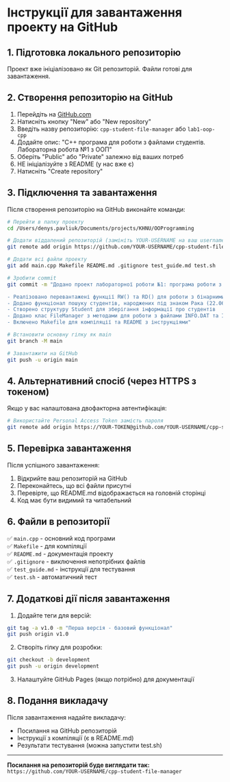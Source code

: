 # Інструкції для завантаження проекту на GitHub

## 1. Підготовка локального репозиторію

Проект вже ініціалізовано як Git репозиторій. Файли готові для завантаження.

## 2. Створення репозиторію на GitHub

1. Перейдіть на [GitHub.com](https://github.com)
2. Натисніть кнопку "New" або "New repository"
3. Введіть назву репозиторію: `cpp-student-file-manager` або `lab1-oop-cpp`
4. Додайте опис: "C++ програма для роботи з файлами студентів. Лабораторна робота №1 з ООП"
5. Оберіть "Public" або "Private" залежно від ваших потреб
6. НЕ ініціалізуйте з README (у нас вже є)
7. Натисніть "Create repository"

## 3. Підключення та завантаження

Після створення репозиторію на GitHub виконайте команди:

```bash
# Перейти в папку проекту
cd /Users/denys.pavliuk/Documents/projects/KHNU/OOProgramming

# Додати віддалений репозиторій (замініть YOUR-USERNAME на ваш username)
git remote add origin https://github.com/YOUR-USERNAME/cpp-student-file-manager.git

# Додати всі файли проекту
git add main.cpp Makefile README.md .gitignore test_guide.md test.sh

# Зробити commit
git commit -m "Додано проект лабораторної роботи №1: програма роботи з файлами студентів

- Реалізовано перевантажені функції RW() та RD() для роботи з бінарними та текстовими файлами
- Додано функціонал пошуку студентів, народжених під знаком Рака (22.06-21.07)
- Створено структуру Student для зберігання інформації про студентів
- Додано клас FileManager з методами для роботи з файлами INFO.DAT та INFO.TXT
- Включено Makefile для компіляції та README з інструкціями"

# Встановити основну гілку як main
git branch -M main

# Завантажити на GitHub
git push -u origin main
```

## 4. Альтернативний спосіб (через HTTPS з токеном)

Якщо у вас налаштована двофакторна автентифікація:

```bash
# Використайте Personal Access Token замість пароля
git remote add origin https://YOUR-TOKEN@github.com/YOUR-USERNAME/cpp-student-file-manager.git
```

## 5. Перевірка завантаження

Після успішного завантаження:
1. Відкрийте ваш репозиторій на GitHub
2. Переконайтесь, що всі файли присутні
3. Перевірте, що README.md відображається на головній сторінці
4. Код має бути видимий та читабельний

## 6. Файли в репозиторії

✅ `main.cpp` - основний код програми  
✅ `Makefile` - для компіляції  
✅ `README.md` - документація проекту  
✅ `.gitignore` - виключення непотрібних файлів  
✅ `test_guide.md` - інструкції для тестування  
✅ `test.sh` - автоматичний тест  

## 7. Додаткові дії після завантаження

1. Додайте теги для версій:
```bash
git tag -a v1.0 -m "Перша версія - базовий функціонал"
git push origin v1.0
```

2. Створіть гілку для розробки:
```bash
git checkout -b development
git push -u origin development
```

3. Налаштуйте GitHub Pages (якщо потрібно) для документації

## 8. Подання викладачу

Після завантаження надайте викладачу:
- Посилання на GitHub репозиторій
- Інструкції з компіляції (є в README.md)
- Результати тестування (можна запустити test.sh)

---

**Посилання на репозиторій буде виглядати так:**
`https://github.com/YOUR-USERNAME/cpp-student-file-manager`